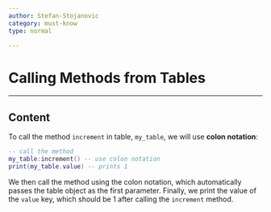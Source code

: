```yaml
---
author: Stefan-Stojanovic
category: must-know
type: normal

---
```


# Calling Methods from Tables

---
## Content

To call the method `increment` in table, `my_table`, we will use **colon notation**:

```lua
-- call the method
my_table:increment() -- use colon notation
print(my_table.value) -- prints 1
```
We then call the method using the colon notation, which automatically passes the table object as the first parameter. Finally, we print the value of the `value` key, which should be 1 after calling the `increment` method.

